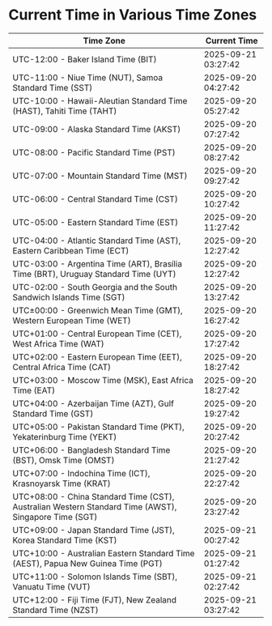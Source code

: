 # Current Time in Various Time Zones

| Time Zone | Current Time |
|-----------|--------------|
| UTC-12:00 - Baker Island Time (BIT) | 2025-09-21 03:27:42 |
| UTC-11:00 - Niue Time (NUT), Samoa Standard Time (SST) | 2025-09-20 04:27:42 |
| UTC-10:00 - Hawaii-Aleutian Standard Time (HAST), Tahiti Time (TAHT) | 2025-09-20 05:27:42 |
| UTC-09:00 - Alaska Standard Time (AKST) | 2025-09-20 07:27:42 |
| UTC-08:00 - Pacific Standard Time (PST) | 2025-09-20 08:27:42 |
| UTC-07:00 - Mountain Standard Time (MST) | 2025-09-20 09:27:42 |
| UTC-06:00 - Central Standard Time (CST) | 2025-09-20 10:27:42 |
| UTC-05:00 - Eastern Standard Time (EST) | 2025-09-20 11:27:42 |
| UTC-04:00 - Atlantic Standard Time (AST), Eastern Caribbean Time (ECT) | 2025-09-20 12:27:42 |
| UTC-03:00 - Argentina Time (ART), Brasília Time (BRT), Uruguay Standard Time (UYT) | 2025-09-20 12:27:42 |
| UTC-02:00 - South Georgia and the South Sandwich Islands Time (SGT) | 2025-09-20 13:27:42 |
| UTC±00:00 - Greenwich Mean Time (GMT), Western European Time (WET) | 2025-09-20 16:27:42 |
| UTC+01:00 - Central European Time (CET), West Africa Time (WAT) | 2025-09-20 17:27:42 |
| UTC+02:00 - Eastern European Time (EET), Central Africa Time (CAT) | 2025-09-20 18:27:42 |
| UTC+03:00 - Moscow Time (MSK), East Africa Time (EAT) | 2025-09-20 18:27:42 |
| UTC+04:00 - Azerbaijan Time (AZT), Gulf Standard Time (GST) | 2025-09-20 19:27:42 |
| UTC+05:00 - Pakistan Standard Time (PKT), Yekaterinburg Time (YEKT) | 2025-09-20 20:27:42 |
| UTC+06:00 - Bangladesh Standard Time (BST), Omsk Time (OMST) | 2025-09-20 21:27:42 |
| UTC+07:00 - Indochina Time (ICT), Krasnoyarsk Time (KRAT) | 2025-09-20 22:27:42 |
| UTC+08:00 - China Standard Time (CST), Australian Western Standard Time (AWST), Singapore Time (SGT) | 2025-09-20 23:27:42 |
| UTC+09:00 - Japan Standard Time (JST), Korea Standard Time (KST) | 2025-09-21 00:27:42 |
| UTC+10:00 - Australian Eastern Standard Time (AEST), Papua New Guinea Time (PGT) | 2025-09-21 01:27:42 |
| UTC+11:00 - Solomon Islands Time (SBT), Vanuatu Time (VUT) | 2025-09-21 02:27:42 |
| UTC+12:00 - Fiji Time (FJT), New Zealand Standard Time (NZST) | 2025-09-21 03:27:42 |
